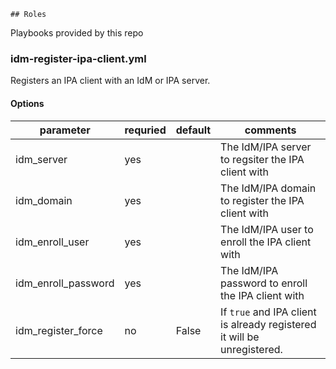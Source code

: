     ## Roles
Playbooks provided by this repo

### idm-register-ipa-client.yml
Registers an IPA client with an IdM or IPA server.

#### Options
| parameter             | requried | default | comments
|-----------------------|----------|---------|---------
| idm\_server           | yes      |         | The IdM/IPA server to regsiter the IPA client with
| idm\_domain           | yes      |         | The IdM/IPA domain to register the IPA client with
| idm\_enroll\_user     | yes      |         | The IdM/IPA user to enroll the IPA client with
| idm\_enroll\_password | yes      |         | The IdM/IPA password to enroll the IPA client with
| idm\_register\_force  | no       | False   | If `true` and IPA client is already registered it will be unregistered.

